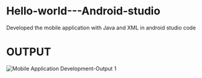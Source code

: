 # Hello-world---Android-studio
Developed the mobile application with Java and XML in android studio code 
# OUTPUT
![Mobile Application Development-Output 1](https://github.com/DeepikaA2004/Hello-world---Android-studio/assets/110418508/4f3189b4-eae5-4136-9578-e93aa8bc5dfa)
